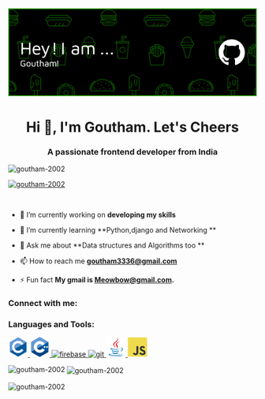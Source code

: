 <h1 align="center">
 <img src="https://github.com/GOUTHAM-2002/Goutham-2002/blob/main/github-header-image.png" />
</h1>
<h1 align="center">Hi 👋, I'm Goutham. Let's Cheers</h1>
<h3 align="center">A passionate frontend developer from India</h3>

<p align="left"> <img src="https://komarev.com/ghpvc/?username=goutham-2002&label=Profile%20views&color=0e75b6&style=flat" alt="goutham-2002" /> </p>

<p align="left"> <a href="https://github.com/ryo-ma/github-profile-trophy"><img src="https://github-profile-trophy.vercel.app/?username=goutham-2002" alt="goutham-2002" /></a> </p>

<p align="left"> <a href="https://twitter.com/" target="blank"><img src="https://img.shields.io/twitter/follow/?logo=twitter&style=for-the-badge" alt="" /></a> </p>

- 🔭 I’m currently working on **developing my skills**

- 🌱 I’m currently learning **Python,django and Networking **

- 💬 Ask me about **Data structures and Algorithms too **

- 📫 How to reach me **goutham3336@gmail.com**

- ⚡ Fun fact **My gmail is Meowbow@gmail.com.**

<h3 align="left">Connect with me:</h3>
<p align="left">
</p>

<h3 align="left">Languages and Tools:</h3>
<p align="left"> <a href="https://www.cprogramming.com/" target="_blank" rel="noreferrer"> <img src="https://raw.githubusercontent.com/devicons/devicon/master/icons/c/c-original.svg" alt="c" width="40" height="40"/> </a> <a href="https://www.w3schools.com/cpp/" target="_blank" rel="noreferrer"> <img src="https://raw.githubusercontent.com/devicons/devicon/master/icons/cplusplus/cplusplus-original.svg" alt="cplusplus" width="40" height="40"/> </a> <a href="https://firebase.google.com/" target="_blank" rel="noreferrer"> <img src="https://www.vectorlogo.zone/logos/firebase/firebase-icon.svg" alt="firebase" width="40" height="40"/> </a> <a href="https://git-scm.com/" target="_blank" rel="noreferrer"> <img src="https://www.vectorlogo.zone/logos/git-scm/git-scm-icon.svg" alt="git" width="40" height="40"/> </a> <a href="https://www.java.com" target="_blank" rel="noreferrer"> <img src="https://raw.githubusercontent.com/devicons/devicon/master/icons/java/java-original.svg" alt="java" width="40" height="40"/> </a> <a href="https://developer.mozilla.org/en-US/docs/Web/JavaScript" target="_blank" rel="noreferrer"> <img src="https://raw.githubusercontent.com/devicons/devicon/master/icons/javascript/javascript-original.svg" alt="javascript" width="40" height="40"/> </a> </p>

<p><img align="left" src="https://github-readme-stats.vercel.app/api/top-langs?username=goutham-2002&show_icons=true&locale=en&layout=compact" alt="goutham-2002" /></p>

<p>&nbsp;<img align="center" src="https://github-readme-stats.vercel.app/api?username=goutham-2002&show_icons=true&locale=en" alt="goutham-2002" /></p>

<p><img align="center" src="https://github-readme-streak-stats.herokuapp.com/?user=goutham-2002&" alt="goutham-2002" /></p>
